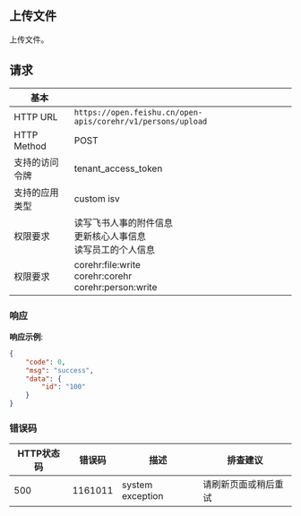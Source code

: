## 上传文件

上传文件。

## 请求

| 基本 | |
| --- | --- |
| HTTP URL | `https://open.feishu.cn/open-apis/corehr/v1/persons/upload` |
| HTTP Method | POST |
| 支持的访问令牌 | tenant_access_token |
| 支持的应用类型 | custom  isv |
| 权限要求 | 读写飞书人事的附件信息 <br> 更新核心人事信息 <br> 读写员工的个人信息 |
| 权限要求 | corehr:file:write <br> corehr:corehr <br> corehr:person:write |

### 响应

**响应示例**:

```json
{
    "code": 0,
    "msg": "success",
    "data": {
        "id": "100"
    }
}
```

### 错误码

| HTTP状态码 | 错误码 | 描述 | 排查建议 |
| ---------- | ------ | ---- | -------- |
| 500 | 1161011 | system exception | 请刷新页面或稍后重试 |

